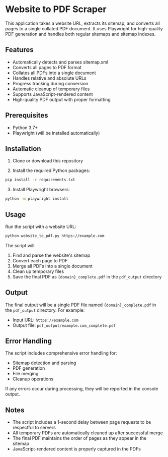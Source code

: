 # Website to PDF Scraper

This application takes a website URL, extracts its sitemap, and converts all pages to a single collated PDF document. It uses Playwright for high-quality PDF generation and handles both regular sitemaps and sitemap indexes.

## Features

- Automatically detects and parses sitemap.xml
- Converts all pages to PDF format
- Collates all PDFs into a single document
- Handles relative and absolute URLs
- Progress tracking during conversion
- Automatic cleanup of temporary files
- Supports JavaScript-rendered content
- High-quality PDF output with proper formatting

## Prerequisites

- Python 3.7+
- Playwright (will be installed automatically)

## Installation

1. Clone or download this repository

2. Install the required Python packages:
```bash
pip install -r requirements.txt
```

3. Install Playwright browsers:
```bash
python -m playwright install
```

## Usage

Run the script with a website URL:
```bash
python website_to_pdf.py https://example.com
```

The script will:
1. Find and parse the website's sitemap
2. Convert each page to PDF
3. Merge all PDFs into a single document
4. Clean up temporary files
5. Save the final PDF as `{domain}_complete.pdf` in the `pdf_output` directory

## Output

The final output will be a single PDF file named `{domain}_complete.pdf` in the `pdf_output` directory. For example:
- Input URL: `https://example.com`
- Output file: `pdf_output/example.com_complete.pdf`

## Error Handling

The script includes comprehensive error handling for:
- Sitemap detection and parsing
- PDF generation
- File merging
- Cleanup operations

If any errors occur during processing, they will be reported in the console output.

## Notes

- The script includes a 1-second delay between page requests to be respectful to servers
- All temporary PDFs are automatically cleaned up after successful merge
- The final PDF maintains the order of pages as they appear in the sitemap
- JavaScript-rendered content is properly captured in the PDFs 